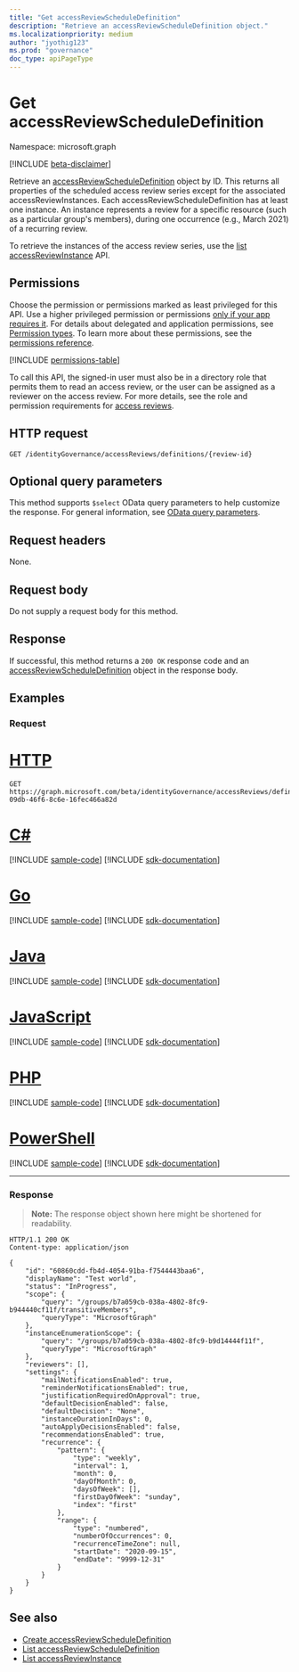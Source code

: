 ```yaml
---
title: "Get accessReviewScheduleDefinition"
description: "Retrieve an accessReviewScheduleDefinition object."
ms.localizationpriority: medium
author: "jyothig123"
ms.prod: "governance"
doc_type: apiPageType
---
```


# Get accessReviewScheduleDefinition

Namespace: microsoft.graph

[!INCLUDE [beta-disclaimer](../../includes/beta-disclaimer.md)]

Retrieve an [accessReviewScheduleDefinition](../resources/accessreviewscheduledefinition.md) object by ID. This returns all properties of the scheduled access review series except for the associated accessReviewInstances. Each accessReviewScheduleDefinition has at least one instance. An instance represents a review for a specific resource (such as a particular group's members), during one occurrence (e.g., March 2021) of a recurring review.

To retrieve the instances of the access review series, use the [list accessReviewInstance](accessreviewscheduledefinition-list-instances.md) API.

## Permissions
Choose the permission or permissions marked as least privileged for this API. Use a higher privileged permission or permissions [only if your app requires it](/graph/permissions-overview#best-practices-for-using-microsoft-graph-permissions). For details about delegated and application permissions, see [Permission types](/graph/permissions-overview#permission-types). To learn more about these permissions, see the [permissions reference](/graph/permissions-reference).

<!-- { "blockType": "permissions", "name": "accessreviewscheduledefinition_get" } -->
[!INCLUDE [permissions-table](../includes/permissions/accessreviewscheduledefinition-get-permissions.md)]

To call this API, the signed-in user must also be in a directory role that permits them to read an access review, or the user can be assigned as a reviewer on the access review.  For more details, see the role and permission requirements for [access reviews](../resources/accessreviewsv2-overview.md).

## HTTP request
<!-- { "blockType": "ignored" } -->
```http
GET /identityGovernance/accessReviews/definitions/{review-id}
```

## Optional query parameters
This method supports `$select` OData query parameters to help customize the response. For general information, see [OData query parameters](/graph/query-parameters).

## Request headers
None.

## Request body
Do not supply a request body for this method.

## Response
If successful, this method returns a `200 OK` response code and an [accessReviewScheduleDefinition](../resources/accessreviewscheduledefinition.md) object in the response body.

## Examples
### Request


# [HTTP](#tab/http)
<!-- {
  "blockType": "request",
  "name": "get_accessReviewScheduleDefinition"
}-->
```msgraph-interactive
GET https://graph.microsoft.com/beta/identityGovernance/accessReviews/definitions/2b83cc42-09db-46f6-8c6e-16fec466a82d
```

# [C#](#tab/csharp)
[!INCLUDE [sample-code](../includes/snippets/csharp/get-accessreviewscheduledefinition-csharp-snippets.md)]
[!INCLUDE [sdk-documentation](../includes/snippets/snippets-sdk-documentation-link.md)]

# [Go](#tab/go)
[!INCLUDE [sample-code](../includes/snippets/go/get-accessreviewscheduledefinition-go-snippets.md)]
[!INCLUDE [sdk-documentation](../includes/snippets/snippets-sdk-documentation-link.md)]

# [Java](#tab/java)
[!INCLUDE [sample-code](../includes/snippets/java/get-accessreviewscheduledefinition-java-snippets.md)]
[!INCLUDE [sdk-documentation](../includes/snippets/snippets-sdk-documentation-link.md)]

# [JavaScript](#tab/javascript)
[!INCLUDE [sample-code](../includes/snippets/javascript/get-accessreviewscheduledefinition-javascript-snippets.md)]
[!INCLUDE [sdk-documentation](../includes/snippets/snippets-sdk-documentation-link.md)]

# [PHP](#tab/php)
[!INCLUDE [sample-code](../includes/snippets/php/get-accessreviewscheduledefinition-php-snippets.md)]
[!INCLUDE [sdk-documentation](../includes/snippets/snippets-sdk-documentation-link.md)]

# [PowerShell](#tab/powershell)
[!INCLUDE [sample-code](../includes/snippets/powershell/get-accessreviewscheduledefinition-powershell-snippets.md)]
[!INCLUDE [sdk-documentation](../includes/snippets/snippets-sdk-documentation-link.md)]

---

### Response
>**Note:** The response object shown here might be shortened for readability.
<!-- {
  "blockType": "response",
  "truncated": true,
  "@odata.type": "microsoft.graph.accessReviewScheduleDefinition",
} -->
```http
HTTP/1.1 200 OK
Content-type: application/json

{
    "id": "60860cdd-fb4d-4054-91ba-f7544443baa6",
    "displayName": "Test world",
    "status": "InProgress",
    "scope": {
        "query": "/groups/b7a059cb-038a-4802-8fc9-b944440cf11f/transitiveMembers",
        "queryType": "MicrosoftGraph"
    },
    "instanceEnumerationScope": {
        "query": "/groups/b7a059cb-038a-4802-8fc9-b9d14444f11f",
        "queryType": "MicrosoftGraph"
    },
    "reviewers": [],
    "settings": {
        "mailNotificationsEnabled": true,
        "reminderNotificationsEnabled": true,
        "justificationRequiredOnApproval": true,
        "defaultDecisionEnabled": false,
        "defaultDecision": "None",
        "instanceDurationInDays": 0,
        "autoApplyDecisionsEnabled": false,
        "recommendationsEnabled": true,
        "recurrence": {
            "pattern": {
                "type": "weekly",
                "interval": 1,
                "month": 0,
                "dayOfMonth": 0,
                "daysOfWeek": [],
                "firstDayOfWeek": "sunday",
                "index": "first"
            },
            "range": {
                "type": "numbered",
                "numberOfOccurrences": 0,
                "recurrenceTimeZone": null,
                "startDate": "2020-09-15",
                "endDate": "9999-12-31"
            }
        }
    }
}
```

## See also

- [Create accessReviewScheduleDefinition](accessreviewset-post-definitions.md)
- [List accessReviewScheduleDefinition](accessreviewset-list-definitions.md)
- [List accessReviewInstance](accessreviewscheduledefinition-list-instances.md)


<!--
{
  "type": "#page.annotation",
  "description": "Get accessReviewScheduleDefinition",
  "keywords": "",
  "section": "documentation",
  "tocPath": "",
  "suppressions": [
  ]
}
-->
